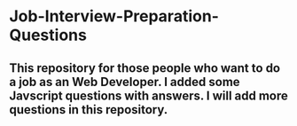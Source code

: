 # Job-Interview-Preparation-Questions
## This repository for those people who want to do a job as an Web Developer. I added some Javscript questions with answers. I will add more questions in this repository. 

